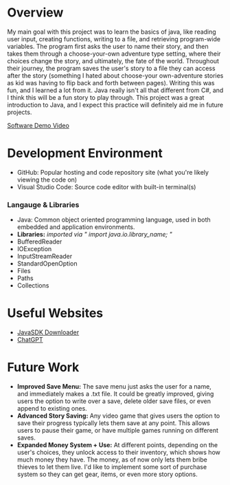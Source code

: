# Overview

My main goal with this project was to learn the basics of java, like reading user input, creating functions, writing to a file, and retrieving program-wide variables. The program first asks the user to name their story, and then takes them through a choose-your-own adventure type setting, where their choices change the story, and ultimately, the fate of the world. Throughout their journey, the program saves the user's story to a file they can access after the story (something I hated about choose-your own-adventure stories as kid was having to flip back and forth between pages). Writing this was fun, and I learned a lot from it. Java really isn't all that different from C#, and I think this will be a fun story to play through. 
This project was a great introduction to Java, and I expect this practice will definitely aid me in future projects. 

[Software Demo Video](http://youtube.link.goes.here)

# Development Environment
- GitHub: Popular hosting and code repository site (what you're likely viewing the code on)
- Visual Studio Code: Source code editor with built-in terminal(s)


### Langauge & Libraries
- Java: Common object oriented programming language, used in both embedded and application environments.
- **Libraries:** *imported via " import java.io.library_name; "*
- BufferedReader
- IOException
- InputStreamReader
- StandardOpenOption
- Files
- Paths
- Collections

# Useful Websites

- [JavaSDK Downloader](https://www.oracle.com/java/technologies/downloads/?er=221886)
- [ChatGPT](https://chatgpt.com/)

# Future Work
- __Improved Save Menu:__ The save menu just asks the user for a name, and immediately makes a .txt file. It could be greatly improved, giving users the option to write over a save, delete older save files, or even append to existing ones.
- __Advanced Story Saving:__ Any video game that gives users the option to save their progress typically lets them save at any point. This allows users to pause their game, or have multiple games running on different saves.  
- __Expanded Money System + Use:__ At different points, depending on the user's choices, they unlock access to their inventory, which shows how much money they have. The money, as of now only lets them bribe thieves to let them live. I'd like to implement some sort of purchase system so they can get gear, items, or even more story options.
